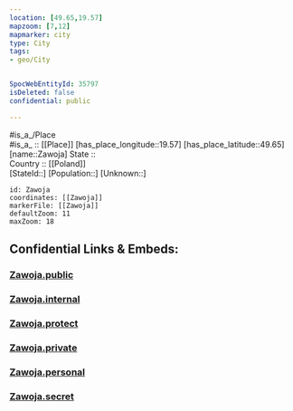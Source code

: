 ```yaml
---
location: [49.65,19.57] 
mapzoom: [7,12] 
mapmarker: city 
type: City
tags:
- geo/City


SpocWebEntityId: 35797
isDeleted: false
confidential: public

---
```

#is_a_/Place  
#is_a_ :: [[Place]] 
[has_place_longitude::19.57] 
[has_place_latitude::49.65] 
[name::Zawoja] 
State ::  
Country :: [[Poland]]  
[StateId::] 
[Population::] 
[Unknown::] 


```leaflet
id: Zawoja
coordinates: [[Zawoja]] 
markerFile: [[Zawoja]] 
defaultZoom: 11 
maxZoom: 18
```


## Confidential Links & Embeds: 

### [Zawoja.public](/_public/\Earth\Continent\Europe\Europe~East\Poland\Provinces~Poland\Lesser_Poland\CityZawoja.public.md) 

### [Zawoja.internal](/_internal/\Earth\Continent\Europe\Europe~East\Poland\Provinces~Poland\Lesser_Poland\CityZawoja.internal.md) 

### [Zawoja.protect](/_protect/\Earth\Continent\Europe\Europe~East\Poland\Provinces~Poland\Lesser_Poland\CityZawoja.protect.md) 

### [Zawoja.private](/_private/\Earth\Continent\Europe\Europe~East\Poland\Provinces~Poland\Lesser_Poland\CityZawoja.private.md) 

### [Zawoja.personal](/_personal/\Earth\Continent\Europe\Europe~East\Poland\Provinces~Poland\Lesser_Poland\CityZawoja.personal.md) 

### [Zawoja.secret](/_secret/\Earth\Continent\Europe\Europe~East\Poland\Provinces~Poland\Lesser_Poland\CityZawoja.secret.md)

